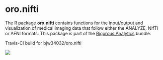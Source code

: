 # oro.nifti

The R package **oro.nifti** contains functions for the input/output and visualization of medical imaging data that follow either the ANALYZE, NIfTI or AFNI formats.  This package is part of the <a href="http://rigorousanalytics.blogspot.com">Rigorous Analytics</a> bundle.

Travis-CI build for bjw34032/oro.nifti

<img src="https://travis-ci.org/bjw34032/oro.nifti.svg?branch=master">

